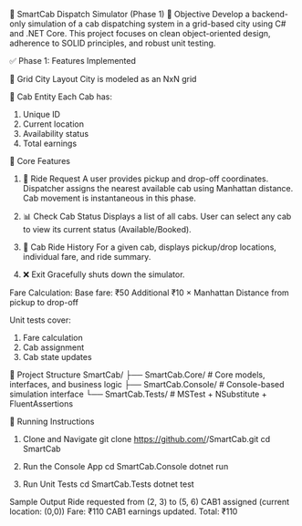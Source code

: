 🚖 SmartCab Dispatch Simulator (Phase 1)
📌 Objective
Develop a backend-only simulation of a cab dispatching system in a grid-based city using C# and .NET Core. This project focuses on clean object-oriented design, adherence to SOLID principles, and robust unit testing.


✅ Phase 1: Features Implemented

📍 Grid City Layout
City is modeled as an NxN grid

🚖 Cab Entity
Each Cab has:
1. Unique ID
2. Current location
3. Availability status
4. Total earnings

🧠 Core Features
1. 🚗 Ride Request
A user provides pickup and drop-off coordinates.
Dispatcher assigns the nearest available cab using Manhattan distance.
Cab movement is instantaneous in this phase.

2. 📊 Check Cab Status
Displays a list of all cabs.
User can select any cab to view its current status (Available/Booked).

3. 📁 Cab Ride History
For a given cab, displays pickup/drop locations, individual fare, and ride summary.

4. ❌ Exit
Gracefully shuts down the simulator.
   
Fare Calculation:
Base fare: ₹50
Additional ₹10 × Manhattan Distance from pickup to drop-off

Unit tests cover:
1. Fare calculation
2. Cab assignment
3. Cab state updates

📁 Project Structure
SmartCab/
├── SmartCab.Core/       # Core models, interfaces, and business logic
├── SmartCab.Console/    # Console-based simulation interface
└── SmartCab.Tests/      # MSTest + NSubstitute + FluentAssertions

🧪 Running Instructions
1. Clone and Navigate 
   git clone https://github.com/<your-username>/SmartCab.git
   cd SmartCab
   
2. Run the Console App
  cd SmartCab.Console
  dotnet run

3. Run Unit Tests
  cd SmartCab.Tests
  dotnet test

Sample Output
Ride requested from (2, 3) to (5, 6)
CAB1 assigned (current location: (0,0))
Fare: ₹110
CAB1 earnings updated. Total: ₹110
